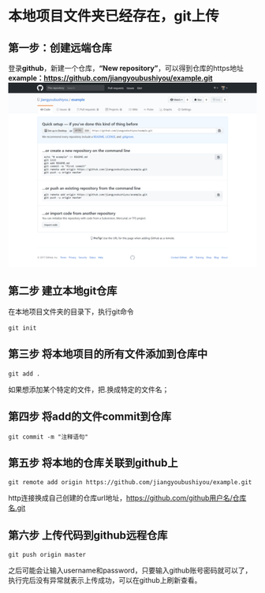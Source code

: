 # 本地项目文件夹已经存在，git上传
## 第一步：创建远端仓库
登录**github**，新建一个仓库，**“New repository”**，可以得到仓库的https地址**example：https://github.com/jiangyoubushiyou/example.git**
![](https://raw.githubusercontent.com/jiangyoubushiyou/learn_note/master/img/step1.png)
## 第二步 建立本地git仓库
在本地项目文件夹的目录下，执行git命令

```git init ```
## 第三步 将本地项目的所有文件添加到仓库中
```
git add .
```

如果想添加某个特定的文件，把.换成特定的文件名；
## 第四步 将add的文件commit到仓库
```
git commit -m "注释语句"
```
## 第五步 将本地的仓库关联到github上
```
git remote add origin https://github.com/jiangyoubushiyou/example.git
```

http连接换成自己创建的仓库url地址，https://github.com/github用户名/仓库名.git

## 第六步 上传代码到github远程仓库
```
git push origin master
```

之后可能会让输入username和password，只要输入github账号密码就可以了，执行完后没有异常就表示上传成功，可以在github上刷新查看。
